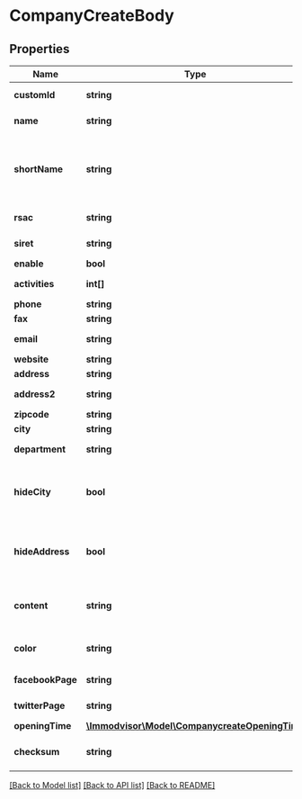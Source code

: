 # CompanyCreateBody

## Properties
Name | Type | Description | Notes
------------ | ------------- | ------------- | -------------
**customId** | **string** | your&#x27;s unique identifier | [optional] 
**name** | **string** | company&#x27;s name | 
**shortName** | **string** | company&#x27;s short name, useful in case the name exceeds 50 characters | [optional] 
**rsac** | **string** | Company&#x27;s RSAC | [optional] 
**siret** | **string** | Company&#x27;s SIRET | [optional] 
**enable** | **bool** | company enable | [optional] 
**activities** | **int[]** | Company&#x27;s activities list | [optional] 
**phone** | **string** | contact&#x27;s phone | [optional] 
**fax** | **string** | company&#x27;s fax | [optional] 
**email** | **string** | contact&#x27;s email address | [optional] 
**website** | **string** | Company&#x27;s url | [optional] 
**address** | **string** | mailing address | [optional] 
**address2** | **string** | additional address | [optional] 
**zipcode** | **string** | zipcode | [optional] 
**city** | **string** | city | 
**department** | **string** | Department&#x27;s code | 
**hideCity** | **bool** | if true, the company city will not be visible on immodvisor.com | [optional] 
**hideAddress** | **bool** | if true, the company address will not be visible on immodvisor.com | [optional] 
**content** | **string** | Company&#x27;s description on immodvisor.com (HTML format) | [optional] 
**color** | **string** | color of the window on Immodvisor.com | [optional] 
**facebookPage** | **string** | Facebook&#x27;s url page | [optional] 
**twitterPage** | **string** | Twitter&#x27;s url page | [optional] 
**openingTime** | [**\Immodvisor\Model\CompanycreateOpeningTime**](CompanycreateOpeningTime.md) |  | [optional] 
**checksum** | **string** | Request&#x27;s validity checksum | 

[[Back to Model list]](../../README.md#documentation-for-models) [[Back to API list]](../../README.md#documentation-for-api-endpoints) [[Back to README]](../../README.md)

